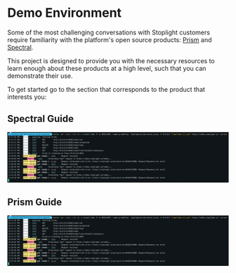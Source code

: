 # Demo Environment

Some of the most challenging conversations with Stoplight customers require familiarity with the platform's open source products: [Prism](https://meta.stoplight.io/docs/prism/README.md) and [Spectral](https://meta.stoplight.io/docs/spectral/README.md).

This project is designed to provide you with the necessary resources to learn enough about these products at a high level, such that you can demonstrate their use.



To get started go to the section that corresponds to the product that interests you:

## Spectral Guide

![prism example](../assets/images/prism/prismExample.png)


## Prism Guide

![prism example](../assets/images/prism/prismExample.png)
